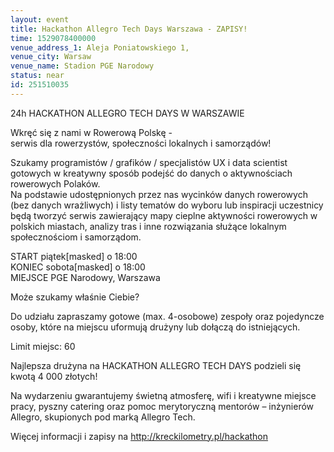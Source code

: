```yaml
---
layout: event
title: Hackathon Allegro Tech Days Warszawa - ZAPISY!
time: 1529078400000
venue_address_1: Aleja Poniatowskiego 1,
venue_city: Warsaw
venue_name: Stadion PGE Narodowy
status: near
id: 251510035
---
```


<p>24h HACKATHON ALLEGRO TECH DAYS W WARSZAWIE</p>
<p>Wkręć się z nami w Rowerową Polskę -
  <br/>serwis dla rowerzystów, społeczności lokalnych i samorządów!</p>
<p>Szukamy programistów / grafików / specjalistów UX i data scientist gotowych w kreatywny sposób podejść do danych o aktywnościach rowerowych Polaków.
  <br/>Na podstawie udostępnionych przez nas wycinków danych rowerowych (bez danych wrażliwych) i listy tematów do wyboru lub inspiracji uczestnicy będą tworzyć serwis zawierający mapy cieplne aktywności rowerowych w polskich miastach, analizy tras i inne
  rozwiązania służące lokalnym społecznościom i samorządom.</p>
<p>START piątek[masked] o 18:00
  <br/>KONIEC sobota[masked] o 18:00
  <br/>MIEJSCE PGE Narodowy, Warszawa</p>
<p>Może szukamy właśnie Ciebie?</p>
<p>Do udziału zapraszamy gotowe (max. 4-osobowe) zespoły oraz pojedyncze osoby, które na miejscu uformują drużyny lub dołączą do istniejących.</p>
<p>Limit miejsc: 60</p>
<p>Najlepsza drużyna na HACKATHON ALLEGRO TECH DAYS podzieli się kwotą 4 000 złotych!</p>
<p>Na wydarzeniu gwarantujemy świetną atmosferę, wifi i kreatywne miejsce pracy, pyszny catering oraz pomoc merytoryczną mentorów – inżynierów Allegro, skupionych pod marką Allegro Tech.</p>
<p>Więcej informacji i zapisy na
  <a href="http://kreckilometry.pl/hackathon" class="linkified">http://kreckilometry.pl/hackathon</a>
</p>
